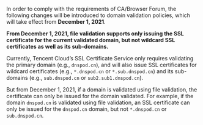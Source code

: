 
In order to comply with the requirements of CA/Browser Forum, the following changes will be introduced to domain validation policies, which will take effect from **December 1, 2021**.

**From December 1, 2021, file validation supports only issuing the SSL certificate for the current validated domain, but not wildcard SSL certificates as well as its sub-domains.**

Currently, Tencent Cloud’s SSL Certificate Service only requires validating the primary domain (e.g., `dnspod.cn`), and will also issue SSL certificates for wildcard certificates (e.g., `*.dnspod.cn` or `*.sub.dnspod.cn`) and its sub-domains (e.g., `sub.dnspod.cn` or `sub2.sub1.dnspod.cn`).

But from December 1, 2021, if a domain is validated using file validation, the certificate can only be issued for the domain validated. For example, if the domain `dnspod.cn` is validated using file validation, an SSL certificate can only be issued for the `dnspod.cn` domain, but not `*.dnspod.cn` or `sub.dnspod.cn`.
